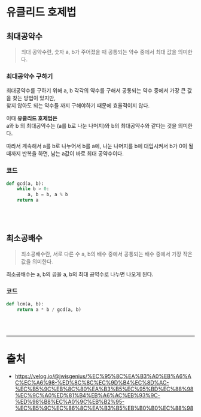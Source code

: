 # 유클리드 호제법
## 최대공약수
> 최대 공약수란, 숫자 a, b가 주어졌을 때 공통되는 약수 중에서 최대 값을 의미한다.

### 최대공약수 구하기
최대공약수를 구하기 위해 a, b 각각의 약수를 구해서 공통되는 약수 중에서 가장 큰 값을 찾는 방법이 있지만,<br>
찾지 않아도 되는 약수들 까지 구해야하기 때문에 효율적이지 않다.

이때 **유클리드 호제법은**<br>
a와 b 의 최대공약수는 (a를 b로 나눈 나머지)와 b의 최대공약수와 같다는 것을 의미한다.

따라서 계속해서 a를 b로 나누어서 b를 a에, 나눈 나머지를 b에 대입시켜서 b가 0이 될 때까지 반복을 하면, 남는 a값이 바로 최대 공약수이다.

### 코드
```python
def gcd(a, b):
    while b > 0:
        a, b = b, a % b
    return a
```
<br><br>

## 최소공배수
> 최소공배수란, 서로 다른 수 a, b의 배수 중에서 공통되는 배수 중에서 가장 작은 값을 의미한다.

최소공배수는 a, b의 곱을 a, b의 최대 공약수로 나누면 나오게 된다.

### 코드
```python
def lcm(a, b):
    return a * b / gcd(a, b)
```
<br><br>


















---
# 출처
* https://velog.io/@jwisgenius/%EC%95%8C%EA%B3%A0%EB%A6%AC%EC%A6%98-%ED%8C%8C%EC%9D%B4%EC%8D%AC-%EC%B5%9C%EB%8C%80%EA%B3%B5%EC%95%BD%EC%88%98%EC%9C%A0%ED%81%B4%EB%A6%AC%EB%93%9C-%ED%98%B8%EC%A0%9C%EB%B2%95-%EC%B5%9C%EC%86%8C%EA%B3%B5%EB%B0%B0%EC%88%98

<br><br>


